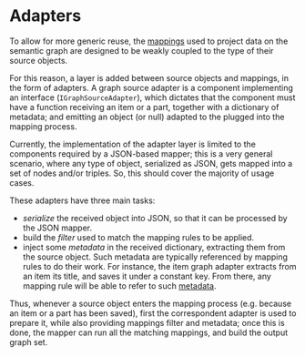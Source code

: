 # Adapters

To allow for more generic reuse, the [mappings](mappings.md) used to project data on the semantic graph are designed to be weakly coupled to the type of their source objects.

For this reason, a layer is added between source objects and mappings, in the form of adapters. A graph source adapter is a component implementing an interface (`IGraphSourceAdapter`), which dictates that the component must have a function receiving an item or a part, together with a dictionary of metadata; and emitting an object (or null) adapted to the plugged into the mapping process.

Currently, the implementation of the adapter layer is limited to the components required by a JSON-based mapper; this is a very general scenario, where any type of object, serialized as JSON, gets mapped into a set of nodes and/or triples. So, this should cover the majority of usage cases.

These adapters have three main tasks:

- *serialize* the received object into JSON, so that it can be processed by the JSON mapper.
- build the *filter* used to match the mapping rules to be applied.
- inject some *metadata* in the received dictionary, extracting them from the source object. Such metadata are typically referenced by mapping rules to do their work. For instance, the item graph adapter extracts from an item its title, and saves it under a constant key. From there, any mapping rule will be able to refer to such [metadata](mappings.md#metadata-).

Thus, whenever a source object enters the mapping process (e.g. because an item or a part has been saved), first the correspondent adapter is used to prepare it, while also providing mappings filter and metadata; once this is done, the mapper can run all the matching mappings, and build the output graph set.
